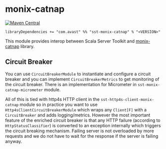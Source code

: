 # monix-catnap

[![Maven Central](https://img.shields.io/maven-central/v/com.avast/sst-monix-catnap_2.12)](https://repo1.maven.org/maven2/com/avast/sst-monix-catnap_2.12/)

`libraryDependencies += "com.avast" %% "sst-monix-catnap" % "<VERSION>"`

This module provides interop between Scala Server Toolkit and [monix-catnap](https://monix.io/docs/3x/#monix-catnap) library.

## Circuit Breaker

You can use `CircuitBreakerModule` to instantiate and configure a circuit breaker and you can implement `CircuitBreakerMetrics` to get
monitoring of the circuit breaker. There is an implementation for Micrometer in `sst-monix-catnap-micrometer` module.

All of this is tied with http4s HTTP client in the `sst-http4s-client-monix-catnap` module so in practice you want to use
`Http4sClientCircuitBreakerModule` which wraps any `Client[F]` with a `CircuitBreaker` and adds logging/metrics. However 
the most important feature of the enriched circuit breaker is that any HTTP failure (according to `HttpStatusClassifier`) is converted 
to an exception internally which triggers the circuit breaking mechanism. Failing server is not overloaded by more requests and we 
do not have to wait for the response if the server is failing anyway.
